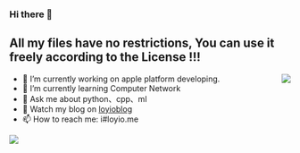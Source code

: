 ### Hi there 👋

## All my files have no restrictions, You can use it freely according to the License !!!

<img align="right" src="https://github-readme-stats.vercel.app/api?username=loyio&hide=contribs&include_all_commits=true&hide_title=true" />

- 🔭 I’m currently working on apple platform developing.
- 🌱 I’m currently learning Computer Network
- 💬 Ask me about python、cpp、ml
- 📔 Watch my blog on [loyioblog](https://github.com/loyio/blog/issues)
- 📫 How to reach me: i#loyio.me





<img src="https://github-readme-stats.vercel.app/api/top-langs/?username=loyio&langs_count=8" />
